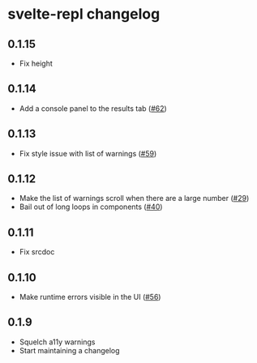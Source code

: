 # svelte-repl changelog

## 0.1.15

* Fix height

## 0.1.14

* Add a console panel to the results tab ([#62](https://github.com/sveltejs/svelte-repl/pull/62))

## 0.1.13

* Fix style issue with list of warnings ([#59](https://github.com/sveltejs/svelte-repl/pull/59))

## 0.1.12

* Make the list of warnings scroll when there are a large number ([#29](https://github.com/sveltejs/svelte-repl/issues/29))
* Bail out of long loops in components ([#40](https://github.com/sveltejs/svelte-repl/issues/40))

## 0.1.11

* Fix srcdoc

## 0.1.10

* Make runtime errors visible in the UI ([#56](https://github.com/sveltejs/svelte-repl/pull/56))

## 0.1.9

* Squelch a11y warnings
* Start maintaining a changelog